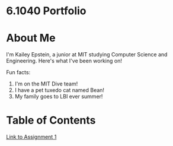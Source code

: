 # 6.1040 Portfolio

# About Me
I'm Kailey Epstein, a junior at MIT studying Computer Science and Engineering. Here's what I've been working on!

Fun facts:
1. I'm on the MIT Dive team!
2. I have a pet tuxedo cat named Bean!
3. My family goes to LBI ever summer!

# Table of Contents
[Link to Assignment 1](assignments/assignment1.md)
